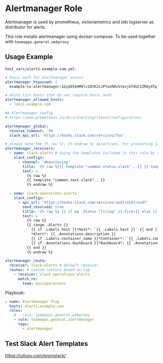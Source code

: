 # Alertmanager Role

Alertmanager is used by prometheus, victoriametrics and loki logserver as distributor for alerts.

This role installs alertmanager using docker-compose. To be used together with `teamapps.general.webproxy`

## Usage Example

`host_vars/alert1.example.com.yml`:

~~~yaml
# basic auth for alertmanager access
alertmanager_htpasswd: |
  example-to-alertmanager:$2y$05$9M9lv1OtK2sJPTasRDvStevjkTdUCIZROyXTp.YWPF5TP6H1zPJQ2

# white list hosts that do not require basic auth
alertmanager_allowed_hosts:
  - loki1.example.com

## Alertmanager config
# https://www.prometheus.io/docs/alerting/latest/configuration/

alertmanager_global:
  resolve_timeout: '5m'
  slack_api_url: 'https://hooks.slack.com/services/foo'

# please note the {% raw %}, {% endraw %} directives, for preventing j2 from parsing the Go Template {{ variables }}
alertmanager_receivers:
  - name: slack-alerts # Using the templates included in this role by default
    slack_configs:
      - channel: '#monitoring'
        title: '{% raw %}{{ template "common.status.slack" . }} {{ template "common.title.slack" . }}{% endraw %}'
        text: >
          {% raw %}
          {{ template "common.text.slack" . }}
          {% endraw %}

  - name: slack-operations-alerts
    slack_configs:
      - api_url: 'https://hooks.slack.com/services/asdf/asdf/asdf'
        send_resolved: true
        title: '{% raw %} {{ if eq .Status "firing" }}:fire:{{ else }}:ok:{{ end }}[{{ .Status | toUpper }}] {{ .CommonAnnotations.summary }} {% endraw %}'
        text: >
          {% raw %}
          {{ range .Alerts }}
            {{ if .Labels.host }}*Host*: `{{ .Labels.host }}` {{ end }}
            *Alert*: {{ .Annotations.description }}
            {{ if .Labels.container_name }}*Container*: `{{ .Labels.container_name }}` {{ end }}
            {{ if .Annotations.dashboard }}*Dashboard*: {{ .Annotations.dashboard }} {{ end }}
          {{ end }}
          {% endraw %}

alertmanager_route:
  receiver: slack-alerts # default receiver
  routes: # custom routers based on tag
    - receiver: slack-operations-alerts
      match_re:
        team: ops|operations

~~~

Playbook:

~~~yaml
- name: Alertmanager Play
  hosts: alert1.example.com
  roles:
    # - role: teamapps.general.webproxy
    - role: teamapps.general.alertmanager
      tags:
        - alertmanager
~~~

## Test Slack Alert Templates

https://juliusv.com/promslack/
